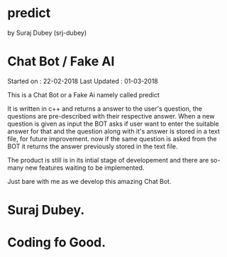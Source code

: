 # predict
  by Suraj Dubey (srj-dubey)
# Chat Bot / Fake AI
  Started on : 22-02-2018
  Last Updated : 01-03-2018

This is a Chat Bot or a Fake Ai namely called predict

It is written in c++ and returns a answer to the user's question, the questions are pre-described
with their respective answer.
When a new question is given as input the BOT asks if user want to enter the suitable answer for that
and the question along with it's answer is stored in a text file, for future improvement.
now if the same question is asked from the BOT it returns the answer previously stored in the text file.

The product is still is in its intial stage of developement and there are so-many new features waiting
to be implemented.

Just bare with me as we develop this amazing Chat Bot.

# Suraj Dubey.
# Coding fo Good.
